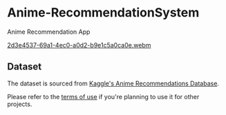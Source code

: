 # Anime-RecommendationSystem
Anime Recommendation App

[2d3e4537-69a1-4ec0-a0d2-b9e1c5a0ca0e.webm](https://github.com/user-attachments/assets/7f514241-ef5b-453d-82ed-f4998917261c)

## Dataset

The dataset is sourced from [Kaggle's Anime Recommendations Database](https://www.kaggle.com/datasets/CooperUnion/anime-recommendations-database).

Please refer to the [terms of use](https://www.kaggle.com/datasets) if you're planning to use it for other projects.

